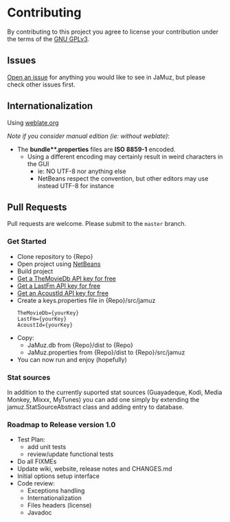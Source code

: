 # Contributing

By contributing to this project you agree to license your contribution under the terms of the [GNU GPLv3](LICENSE).

## Issues

[Open an issue](https://github.com/phramusca/JaMuz/issues?state=open) for anything you would like to see in JaMuz, but please check other issues first.

## Internationalization

Using [weblate.org](https://hosted.weblate.org/engage/jamuz/)

*Note if you consider manual edition (ie: without weblate)*:
- The **bundle\*\*.properties** files are **ISO 8859-1** encoded.
  - Using a different encoding may certainly result in weird characters in the GUI
    - ie: NO UTF-8 nor anything else
    - NetBeans respect the convention, but other editors may use instead UTF-8 for instance
 
## Pull Requests

Pull requests are welcome.
Please submit to the `master` branch.

### Get Started

* Clone repository to {Repo}
* Open project using [NetBeans](https://netbeans.org/downloads/)
* Build project
* [Get a TheMovieDb API key for free](https://www.themoviedb.org/faq/api)
* [Get a LastFm API key for free](http://www.last.fm/api/account/create)
* [Get an AcoustId API key for free](https://acoustid.org/)
* Create a keys.properties file in {Repo}/src/jamuz
  ```
  TheMovieDb={yourKey}
  LastFm={yourKey}
  AcoustId={yourKey}
  ```
* Copy:
  * JaMuz.db from {Repo}/dist to {Repo}
  * JaMuz.properties from {Repo}/dist to {Repo}/src/jamuz
* You can now run and enjoy (hopefully)

### Stat sources

In addition to the currently suported stat sources (Guayadeque, Kodi, Media Monkey, Mixxx, MyTunes) you can add one simply by extending the jamuz.StatSourceAbstract class and adding entry to database.

### Roadmap to Release version 1.0

- Test Plan:
  - add unit tests
  - review/update functional tests
- Do all FIXMEs
- Update wiki, website, release notes and CHANGES.md
- Initial options setup interface
- Code review:
  - Exceptions handling
  - Internationalization
  - Files headers (license)
  - Javadoc
